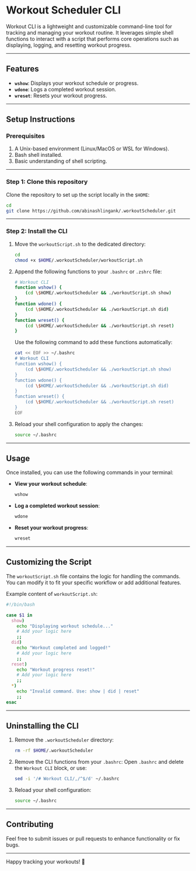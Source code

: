 # **Workout Scheduler CLI**

Workout CLI is a lightweight and customizable command-line tool for tracking and managing your workout routine. It leverages simple shell functions to interact with a script that performs core operations such as displaying, logging, and resetting workout progress.

---

## **Features**
- **`wshow`**: Displays your workout schedule or progress.
- **`wdone`**: Logs a completed workout session.
- **`wreset`**: Resets your workout progress.

---

## **Setup Instructions**

### Prerequisites
1. A Unix-based environment (Linux/MacOS or WSL for Windows).
2. Bash shell installed.
3. Basic understanding of shell scripting.

---

### Step 1: Clone this repository
Clone the repository to set up the script locally in the `$HOME`:
```bash
cd
git clone https://github.com/abinashlingank/.workoutScheduler.git
```

---

### Step 2: Install the CLI
1. Move the `workoutScript.sh` to the dedicated directory:
   ```bash
   cd
   chmod +x $HOME/.workoutScheduler/workoutScript.sh
   ```

2. Append the following functions to your `.bashrc` or `.zshrc` file:
   ```bash
   # Workout CLI
   function wshow() {
       (cd \$HOME/.workoutScheduler && ./workoutScript.sh show)
   }
   function wdone() {
       (cd \$HOME/.workoutScheduler && ./workoutScript.sh did)
   }
   function wreset() {
       (cd \$HOME/.workoutScheduler && ./workoutScript.sh reset)
   }
   ```

   Use the following command to add these functions automatically:
   ```bash
   cat << EOF >> ~/.bashrc
   # Workout CLI
   function wshow() {
       (cd \$HOME/.workoutScheduler && ./workoutScript.sh show)
   }
   function wdone() {
       (cd \$HOME/.workoutScheduler && ./workoutScript.sh did)
   }
   function wreset() {
       (cd \$HOME/.workoutScheduler && ./workoutScript.sh reset)
   }
   EOF
   ```

3. Reload your shell configuration to apply the changes:
   ```bash
   source ~/.bashrc
   ```

---

## **Usage**
Once installed, you can use the following commands in your terminal:

- **View your workout schedule**:
  ```bash
  wshow
  ```

- **Log a completed workout session**:
  ```bash
  wdone
  ```

- **Reset your workout progress**:
  ```bash
  wreset
  ```

---

## **Customizing the Script**
The `workoutScript.sh` file contains the logic for handling the commands. You can modify it to fit your specific workflow or add additional features.

Example content of `workoutScript.sh`:
```bash
#!/bin/bash

case $1 in
  show)
    echo "Displaying workout schedule..."
    # Add your logic here
    ;;
  did)
    echo "Workout completed and logged!"
    # Add your logic here
    ;;
  reset)
    echo "Workout progress reset!"
    # Add your logic here
    ;;
  *)
    echo "Invalid command. Use: show | did | reset"
    ;;
esac
```

---

## **Uninstalling the CLI**
1. Remove the `.workoutScheduler` directory:
   ```bash
   rm -rf $HOME/.workoutScheduler
   ```

2. Remove the CLI functions from your `.bashrc`:
   Open `.bashrc` and delete the `Workout CLI` block, or use:
   ```bash
   sed -i '/# Workout CLI/,/^$/d' ~/.bashrc
   ```

3. Reload your shell configuration:
   ```bash
   source ~/.bashrc
   ```

---

## **Contributing**
Feel free to submit issues or pull requests to enhance functionality or fix bugs.


---

Happy tracking your workouts! 💪
